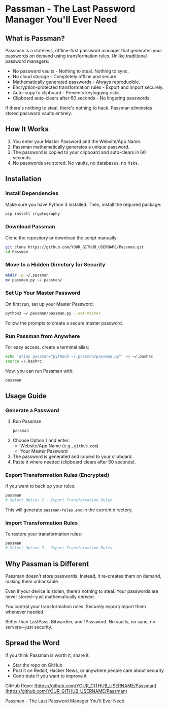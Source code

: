 # Passman - The Last Password Manager You'll Ever Need

## What is Passman?
Passman is a stateless, offline-first password manager that generates your passwords on demand using transformation rules. Unlike traditional password managers:

- No password vaults - Nothing to steal. Nothing to sync.
- No cloud storage - Completely offline and secure.
- Mathematically generated passwords - Always reproducible.
- Encryption-protected transformation rules - Export and import securely.
- Auto-copy to clipboard - Prevents keylogging risks.
- Clipboard auto-clears after 60 seconds - No lingering passwords.

If there's nothing to steal, there's nothing to hack. Passman eliminates stored password vaults entirely.

## How It Works
1. You enter your Master Password and the Website/App Name.
2. Passman mathematically generates a unique password.
3. The password is copied to your clipboard and auto-clears in 60 seconds.
4. No passwords are stored. No vaults, no databases, no risks.

## Installation
### Install Dependencies
Make sure you have Python 3 installed. Then, install the required package:
```bash
pip install cryptography
```

### Download Passman
Clone the repository or download the script manually:
```bash
git clone https://github.com/YOUR_GITHUB_USERNAME/Passman.git
cd Passman
```

### Move to a Hidden Directory for Security
```bash
mkdir -p ~/.passman
mv passman.py ~/.passman/
```

### Set Up Your Master Password
On first run, set up your Master Password:
```bash
python3 ~/.passman/passman.py --set-master
```
Follow the prompts to create a secure master password.

### Run Passman from Anywhere
For easy access, create a terminal alias:
```bash
echo 'alias passman="python3 ~/.passman/passman.py"' >> ~/.bashrc
source ~/.bashrc
```
Now, you can run Passman with:
```bash
passman
```

## Usage Guide
### Generate a Password
1. Run Passman:
   ```bash
   passman
   ```
2. Choose Option 1 and enter:
   - Website/App Name (e.g., `github.com`)
   - Your Master Password
3. The password is generated and copied to your clipboard.
4. Paste it where needed (clipboard clears after 60 seconds).

### Export Transformation Rules (Encrypted)
If you want to back up your rules:
```bash
passman
# Select Option 2 - Export Transformation Rules
```
This will generate `passman-rules.enc` in the current directory.

### Import Transformation Rules
To restore your transformation rules:
```bash
passman
# Select Option 3 - Import Transformation Rules
```

## Why Passman is Different
Passman doesn't store passwords. Instead, it re-creates them on demand, making them unhackable.

Even if your device is stolen, there’s nothing to steal. Your passwords are never stored—just mathematically derived.

You control your transformation rules. Securely export/import them whenever needed.

Better than LastPass, Bitwarden, and 1Password. No vaults, no sync, no servers—just security.

## Spread the Word
If you think Passman is worth it, share it.
- Star the repo on GitHub
- Post it on Reddit, Hacker News, or anywhere people care about security
- Contribute if you want to improve it

GitHub Repo: [https://github.com/YOUR_GITHUB_USERNAME/Passman](https://github.com/YOUR_GITHUB_USERNAME/Passman)

Passman - The Last Password Manager You'll Ever Need.


